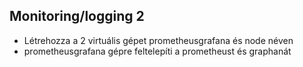 ## Monitoring/logging 2
- Létrehozza a 2 virtuális gépet prometheusgrafana és node néven
-  prometheusgrafana gépre feltelepíti a prometheust és graphanát

